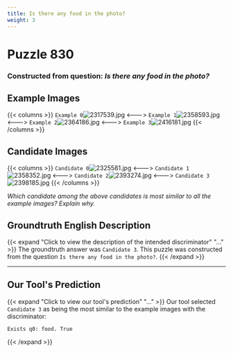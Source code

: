 ```yaml
---
title: Is there any food in the photo?
weight: 3
---
```


# Puzzle 830
### Constructed from question: _Is there any food in the photo?_


## Example Images
{{< columns >}}
`Example 0`![2317539.jpg](/gqa_images/2317539.jpg)
<--->
`Example 1`![2358593.jpg](/gqa_images/2358593.jpg)
<--->
`Example 2`![2364186.jpg](/gqa_images/2364186.jpg)
<--->
`Example 3`![2416181.jpg](/gqa_images/2416181.jpg)
{{< /columns >}}

## Candidate Images
{{< columns >}}
`Candidate 0`![2325581.jpg](/gqa_images/2325581.jpg)
<--->
`Candidate 1`![2358352.jpg](/gqa_images/2358352.jpg)
<--->
`Candidate 2`![2393274.jpg](/gqa_images/2393274.jpg)
<--->
`Candidate 3`![2398185.jpg](/gqa_images/2398185.jpg)
{{< /columns >}}

*Which candidate among the above candidates is most similar to all the example images? Explain why.*

## Groundtruth English Description

{{< expand "Click to view the description of the intended discriminator" "..." >}}
The groundtruth answer was `Candidate 3`. This puzzle was constructed from the question `Is there any food in the photo?`.
{{< /expand >}}

---

## Our Tool's Prediction

{{< expand "Click to view our tool's prediction" "..." >}}
Our tool selected `Candidate 3` as being the most similar to the example images with the discriminator:
```plaintext
Exists q0: food. True
```
{{< /expand >}}
